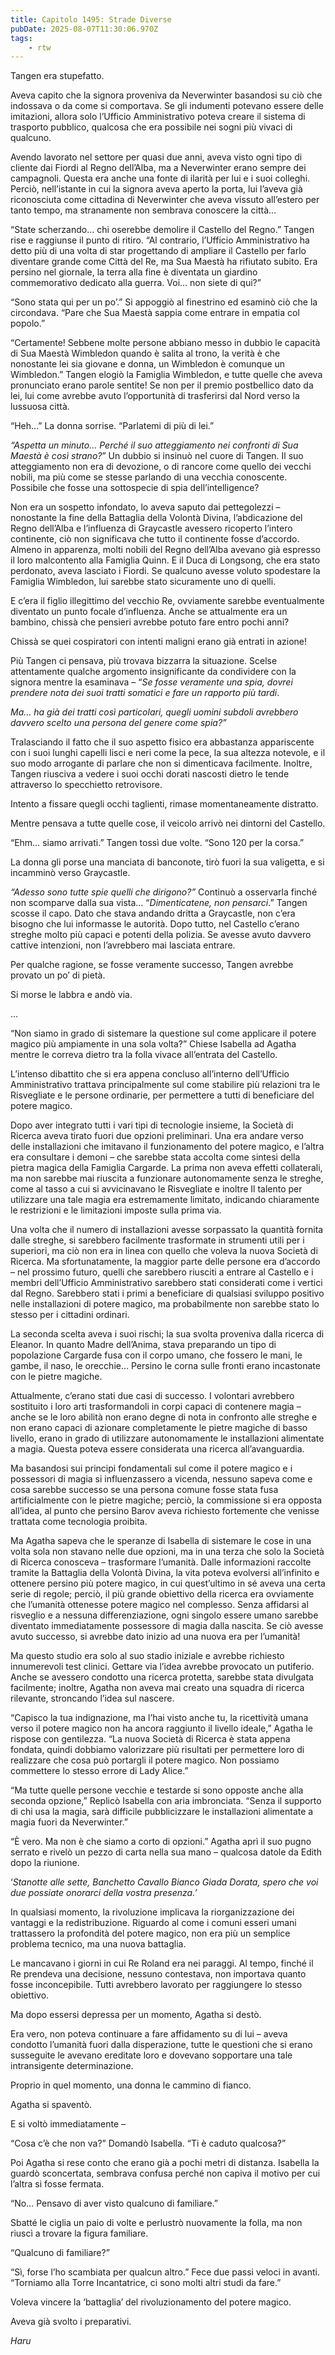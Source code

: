 ```yaml
---
title: Capitolo 1495: Strade Diverse
pubDate: 2025-08-07T11:30:06.970Z
tags:
    - rtw
---
```



Tangen era stupefatto.


Aveva capito che la signora proveniva da Neverwinter basandosi su ciò che indossava o da come si comportava. Se gli indumenti potevano essere delle imitazioni, allora solo l’Ufficio Amministrativo poteva creare il sistema di trasporto pubblico, qualcosa che era possibile nei sogni più vivaci di qualcuno.


Avendo lavorato nel settore per quasi due anni, aveva visto ogni tipo di cliente dai Fiordi al Regno dell’Alba, ma a Neverwinter erano sempre dei campagnoli. Questa era anche una fonte di ilarità per lui e i suoi colleghi. Perciò, nell’istante in cui la signora aveva aperto la porta, lui l’aveva già riconosciuta come cittadina di Neverwinter che aveva vissuto all’estero per tanto tempo, ma stranamente non sembrava conoscere la città…


“State scherzando… chi oserebbe demolire il Castello del Regno.” Tangen rise e raggiunse il punto di ritiro. “Al contrario, l’Ufficio Amministrativo ha detto più di una volta di star progettando di ampliare il Castello per farlo diventare grande come Città del Re, ma Sua Maestà ha rifiutato subito. Era persino nel giornale, la terra alla fine è diventata un giardino commemorativo dedicato alla guerra. Voi… non siete di qui?”


“Sono stata qui per un po’.” Si appoggiò al finestrino ed esaminò ciò che la circondava. “Pare che Sua Maestà sappia come entrare in empatia col popolo.”


“Certamente! Sebbene molte persone abbiano messo in dubbio le capacità di Sua Maestà Wimbledon quando è salita al trono, la verità è che nonostante lei sia giovane e donna, un Wimbledon è comunque un Wimbledon.” Tangen elogiò la Famiglia Wimbledon, e tutte quelle che aveva pronunciato erano parole sentite! Se non per il premio postbellico dato da lei, lui come avrebbe avuto l’opportunità di trasferirsi dal Nord verso la lussuosa città.


“Heh…” La donna sorrise. “Parlatemi di più di lei.”


<em>“Aspetta un minuto… Perché il suo atteggiamento nei confronti di Sua Maestà è così strano?</em>” Un dubbio si insinuò nel cuore di Tangen. Il suo atteggiamento non era di devozione, o di rancore come quello dei vecchi nobili, ma più come se stesse parlando di una vecchia conoscente. Possibile che fosse una sottospecie di spia dell’intelligence?


Non era un sospetto infondato, lo aveva saputo dai pettegolezzi – nonostante la fine della Battaglia della Volontà Divina, l’abdicazione del Regno dell’Alba e l’influenza di Graycastle avessero ricoperto l’intero continente, ciò non significava che tutto il continente fosse d’accordo. Almeno in apparenza, molti nobili del Regno dell’Alba avevano già espresso il loro malcontento alla Famiglia Quinn. E il Duca di Longsong, che era stato perdonato, aveva lasciato i Fiordi. Se qualcuno avesse voluto spodestare la Famiglia Wimbledon, lui sarebbe stato sicuramente uno di quelli.


E c’era il figlio illegittimo del vecchio Re, ovviamente sarebbe eventualmente diventato un punto focale d’influenza. Anche se attualmente era un bambino, chissà che pensieri avrebbe potuto fare entro pochi anni?


Chissà se quei cospiratori con intenti maligni erano già entrati in azione!


Più Tangen ci pensava, più trovava bizzarra la situazione. Scelse attentamente qualche argomento insignificante da condividere con la signora mentre la esaminava – “<em>Se fosse veramente una spia, dovrei prendere nota dei suoi tratti somatici e fare un rapporto più tardi</em>.


<em>Ma… ha già dei tratti così particolari, quegli uomini subdoli avrebbero davvero scelto una persona del genere come spia?”</em>


Tralasciando il fatto che il suo aspetto fisico era abbastanza appariscente con i suoi lunghi capelli lisci e neri come la pece, la sua altezza notevole, e il suo modo arrogante di parlare che non si dimenticava facilmente. Inoltre, Tangen riusciva a vedere i suoi occhi dorati nascosti dietro le tende attraverso lo specchietto retrovisore.


Intento a fissare quegli occhi taglienti, rimase momentaneamente distratto.


Mentre pensava a tutte quelle cose, il veicolo arrivò nei dintorni del Castello.


“Ehm… siamo arrivati.” Tangen tossì due volte. “Sono 120 per la corsa.”


La donna gli porse una manciata di banconote, tirò fuori la sua valigetta, e si incamminò verso Graycastle.


<em>“Adesso sono tutte spie quelli che dirigono?”</em> Continuò a osservarla finché non scomparve dalla sua vista… “<em>Dimenticatene, non pensarci</em>.” Tangen scosse il capo. Dato che stava andando dritta a Graycastle, non c’era bisogno che lui informasse le autorità. Dopo tutto, nel Castello c’erano streghe molto più capaci e potenti della polizia. Se avesse avuto davvero cattive intenzioni, non l’avrebbero mai lasciata entrare.


Per qualche ragione, se fosse veramente successo, Tangen avrebbe provato un po’ di pietà.


Si morse le labbra e andò via.


…


“Non siamo in grado di sistemare la questione sul come applicare il potere magico più ampiamente in una sola volta?” Chiese Isabella ad Agatha mentre le correva dietro tra la folla vivace all’entrata del Castello.


L’intenso dibattito che si era appena concluso all’interno dell’Ufficio Amministrativo trattava principalmente sul come stabilire più relazioni tra le Risvegliate e le persone ordinarie, per permettere a tutti di beneficiare del potere magico.


Dopo aver integrato tutti i vari tipi di tecnologie insieme, la Società di Ricerca aveva tirato fuori due opzioni preliminari. Una era andare verso delle installazioni che imitavano il funzionamento del potere magico, e l’altra era consultare i demoni – che sarebbe stata accolta come sintesi della pietra magica della Famiglia Cargarde. La prima non aveva effetti collaterali, ma non sarebbe mai riuscita a funzionare autonomamente senza le streghe, come al tasso a cui si avvicinavano le Risvegliate e inoltre Il talento per utilizzare una tale magia era estremamente limitato, indicando chiaramente le restrizioni e le limitazioni imposte sulla prima via.


Una volta che il numero di installazioni avesse sorpassato la quantità fornita dalle streghe, si sarebbero facilmente trasformate in strumenti utili per i superiori, ma ciò non era in linea con quello che voleva la nuova Società di Ricerca. Ma sfortunatamente, la maggior parte delle persone era d’accordo – nel prossimo futuro, quelli che sarebbero riusciti a entrare al Castello e i membri dell’Ufficio Amministrativo sarebbero stati considerati come i vertici dal Regno. Sarebbero stati i primi a beneficiare di qualsiasi sviluppo positivo nelle installazioni di potere magico, ma probabilmente non sarebbe stato lo stesso per i cittadini ordinari.


La seconda scelta aveva i suoi rischi; la sua svolta proveniva dalla ricerca di Eleanor. In quanto Madre dell’Anima, stava preparando un tipo di popolazione Cargarde fusa con il corpo umano, che fossero le mani, le gambe, il naso, le orecchie… Persino le corna sulle fronti erano incastonate con le pietre magiche.


Attualmente, c’erano stati due casi di successo. I volontari avrebbero sostituito i loro arti trasformandoli in corpi capaci di contenere magia – anche se le loro abilità non erano degne di nota in confronto alle streghe e non erano capaci di azionare completamente le pietre magiche di basso livello, erano in grado di utilizzare autonomamente le installazioni alimentate a magia. Questa poteva essere considerata una ricerca all’avanguardia.


Ma basandosi sui principi fondamentali sul come il potere magico e i possessori di magia si influenzassero a vicenda, nessuno sapeva come e cosa sarebbe successo se una persona comune fosse stata fusa artificialmente con le pietre magiche; perciò, la commissione si era opposta all’idea, al punto che persino Barov aveva richiesto fortemente che venisse trattata come tecnologia proibita.


Ma Agatha sapeva che le speranze di Isabella di sistemare le cose in una volta sola non stavano nelle due opzioni, ma in una terza che solo la Società di Ricerca conosceva – trasformare l’umanità. Dalle informazioni raccolte tramite la Battaglia della Volontà Divina, la vita poteva evolversi all’infinito e ottenere persino più potere magico, in cui quest’ultimo in sé aveva una certa serie di regole; perciò, il più grande obiettivo della ricerca era ovviamente che l’umanità ottenesse potere magico nel complesso. Senza affidarsi al risveglio e a nessuna differenziazione, ogni singolo essere umano sarebbe diventato immediatamente possessore di magia dalla nascita. Se ciò avesse avuto successo, si avrebbe dato inizio ad una nuova era per l’umanità!


Ma questo studio era solo al suo stadio iniziale e avrebbe richiesto innumerevoli test clinici. Gettare via l’idea avrebbe provocato un putiferio. Anche se avessero condotto una ricerca protetta, sarebbe stata divulgata facilmente; inoltre, Agatha non aveva mai creato una squadra di ricerca rilevante, stroncando l’idea sul nascere.


“Capisco la tua indignazione, ma l’hai visto anche tu, la ricettività umana verso il potere magico non ha ancora raggiunto il livello ideale,” Agatha le rispose con gentilezza. “La nuova Società di Ricerca è stata appena fondata, quindi dobbiamo valorizzare più risultati per permettere loro di realizzare che cosa può portargli il potere magico. Non possiamo commettere lo stesso errore di Lady Alice.”


“Ma tutte quelle persone vecchie e testarde si sono opposte anche alla seconda opzione,” Replicò Isabella con aria imbronciata. “Senza il supporto di chi usa la magia, sarà difficile pubblicizzare le installazioni alimentate a magia fuori da Neverwinter.”


“È vero. Ma non è che siamo a corto di opzioni.”  Agatha aprì il suo pugno serrato e rivelò un pezzo di carta nella sua mano – qualcosa datole da Edith dopo la riunione.


‘<em>Stanotte alle sette, Banchetto Cavallo Bianco Giada Dorata, spero che voi due possiate onorarci della vostra presenza.’</em>


In qualsiasi momento, la rivoluzione implicava la riorganizzazione dei vantaggi e la redistribuzione. Riguardo al come i comuni esseri umani trattassero la profondità del potere magico, non era più un semplice problema tecnico, ma una nuova battaglia.


Le mancavano i giorni in cui Re Roland era nei paraggi. Al tempo, finché il Re prendeva una decisione, nessuno contestava, non importava quanto fosse inconcepibile. Tutti avrebbero lavorato per raggiungere lo stesso obiettivo.


Ma dopo essersi depressa per un momento, Agatha si destò.


Era vero, non poteva continuare a fare affidamento su di lui – aveva condotto l’umanità fuori dalla disperazione, tutte le questioni che si erano susseguite le avevano ereditate loro e dovevano sopportare una tale intransigente determinazione.


Proprio in quel momento, una donna le cammino di fianco.


Agatha si spaventò.


E si voltò immediatamente –


“Cosa c’è che non va?” Domandò Isabella. “Ti è caduto qualcosa?”


Poi Agatha si rese conto che erano già a pochi metri di distanza. Isabella la guardò sconcertata, sembrava confusa perché non capiva il motivo per cui l’altra si fosse fermata.


“No… Pensavo di aver visto qualcuno di familiare.”


Sbatté le ciglia un paio di volte e perlustrò nuovamente la folla, ma non riuscì a trovare la figura familiare.


“Qualcuno di familiare?”


“Sì, forse l’ho scambiata per qualcun altro.” Fece due passi veloci in avanti. “Torniamo alla Torre Incantatrice, ci sono molti altri studi da fare.”


Voleva vincere la ‘battaglia’ del rivoluzionamento del potere magico.


Aveva già svolto i preparativi.


<em>Haru</em>
                                


                                



